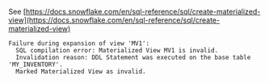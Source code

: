 See [https://docs.snowflake.com/en/sql-reference/sql/create-materialized-view](https://docs.snowflake.com/en/sql-reference/sql/create-materialized-view)
```
Failure during expansion of view 'MV1':
  SQL compilation error: Materialized View MV1 is invalid.
  Invalidation reason: DDL Statement was executed on the base table 'MY_INVENTORY'.
  Marked Materialized View as invalid.
```
